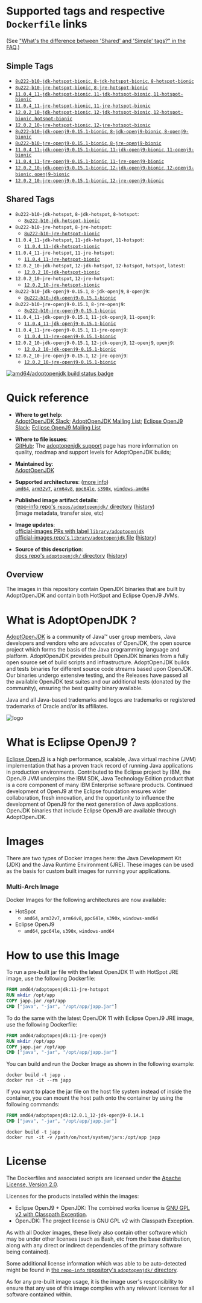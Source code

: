 <!--

********************************************************************************

WARNING:

    DO NOT EDIT "adoptopenjdk/README.md"

    IT IS AUTO-GENERATED

    (from the other files in "adoptopenjdk/" combined with a set of templates)

********************************************************************************

-->

# Supported tags and respective `Dockerfile` links

(See ["What's the difference between 'Shared' and 'Simple' tags?" in the FAQ](https://github.com/docker-library/faq#whats-the-difference-between-shared-and-simple-tags).)

## Simple Tags

-	[`8u222-b10-jdk-hotspot-bionic`, `8-jdk-hotspot-bionic`, `8-hotspot-bionic`](https://github.com/AdoptOpenJDK/openjdk-docker/blob/4dd8db3c0fb30281ead0baa706800a605d3ebbe1/8/jdk/ubuntu/Dockerfile.hotspot.releases.full)
-	[`8u222-b10-jre-hotspot-bionic`, `8-jre-hotspot-bionic`](https://github.com/AdoptOpenJDK/openjdk-docker/blob/4dd8db3c0fb30281ead0baa706800a605d3ebbe1/8/jre/ubuntu/Dockerfile.hotspot.releases.full)
-	[`11.0.4_11-jdk-hotspot-bionic`, `11-jdk-hotspot-bionic`, `11-hotspot-bionic`](https://github.com/AdoptOpenJDK/openjdk-docker/blob/4dd8db3c0fb30281ead0baa706800a605d3ebbe1/11/jdk/ubuntu/Dockerfile.hotspot.releases.full)
-	[`11.0.4_11-jre-hotspot-bionic`, `11-jre-hotspot-bionic`](https://github.com/AdoptOpenJDK/openjdk-docker/blob/4dd8db3c0fb30281ead0baa706800a605d3ebbe1/11/jre/ubuntu/Dockerfile.hotspot.releases.full)
-	[`12.0.2_10-jdk-hotspot-bionic`, `12-jdk-hotspot-bionic`, `12-hotspot-bionic`, `hotspot-bionic`](https://github.com/AdoptOpenJDK/openjdk-docker/blob/4dd8db3c0fb30281ead0baa706800a605d3ebbe1/12/jdk/ubuntu/Dockerfile.hotspot.releases.full)
-	[`12.0.2_10-jre-hotspot-bionic`, `12-jre-hotspot-bionic`](https://github.com/AdoptOpenJDK/openjdk-docker/blob/4dd8db3c0fb30281ead0baa706800a605d3ebbe1/12/jre/ubuntu/Dockerfile.hotspot.releases.full)
-	[`8u222-b10-jdk-openj9-0.15.1-bionic`, `8-jdk-openj9-bionic`, `8-openj9-bionic`](https://github.com/AdoptOpenJDK/openjdk-docker/blob/4dd8db3c0fb30281ead0baa706800a605d3ebbe1/8/jdk/ubuntu/Dockerfile.openj9.releases.full)
-	[`8u222-b10-jre-openj9-0.15.1-bionic`, `8-jre-openj9-bionic`](https://github.com/AdoptOpenJDK/openjdk-docker/blob/4dd8db3c0fb30281ead0baa706800a605d3ebbe1/8/jre/ubuntu/Dockerfile.openj9.releases.full)
-	[`11.0.4_11-jdk-openj9-0.15.1-bionic`, `11-jdk-openj9-bionic`, `11-openj9-bionic`](https://github.com/AdoptOpenJDK/openjdk-docker/blob/4dd8db3c0fb30281ead0baa706800a605d3ebbe1/11/jdk/ubuntu/Dockerfile.openj9.releases.full)
-	[`11.0.4_11-jre-openj9-0.15.1-bionic`, `11-jre-openj9-bionic`](https://github.com/AdoptOpenJDK/openjdk-docker/blob/4dd8db3c0fb30281ead0baa706800a605d3ebbe1/11/jre/ubuntu/Dockerfile.openj9.releases.full)
-	[`12.0.2_10-jdk-openj9-0.15.1-bionic`, `12-jdk-openj9-bionic`, `12-openj9-bionic`, `openj9-bionic`](https://github.com/AdoptOpenJDK/openjdk-docker/blob/4dd8db3c0fb30281ead0baa706800a605d3ebbe1/12/jdk/ubuntu/Dockerfile.openj9.releases.full)
-	[`12.0.2_10-jre-openj9-0.15.1-bionic`, `12-jre-openj9-bionic`](https://github.com/AdoptOpenJDK/openjdk-docker/blob/4dd8db3c0fb30281ead0baa706800a605d3ebbe1/12/jre/ubuntu/Dockerfile.openj9.releases.full)

## Shared Tags

-	`8u222-b10-jdk-hotspot`, `8-jdk-hotspot`, `8-hotspot`:
	-	[`8u222-b10-jdk-hotspot-bionic`](https://github.com/AdoptOpenJDK/openjdk-docker/blob/4dd8db3c0fb30281ead0baa706800a605d3ebbe1/8/jdk/ubuntu/Dockerfile.hotspot.releases.full)
-	`8u222-b10-jre-hotspot`, `8-jre-hotspot`:
	-	[`8u222-b10-jre-hotspot-bionic`](https://github.com/AdoptOpenJDK/openjdk-docker/blob/4dd8db3c0fb30281ead0baa706800a605d3ebbe1/8/jre/ubuntu/Dockerfile.hotspot.releases.full)
-	`11.0.4_11-jdk-hotspot`, `11-jdk-hotspot`, `11-hotspot`:
	-	[`11.0.4_11-jdk-hotspot-bionic`](https://github.com/AdoptOpenJDK/openjdk-docker/blob/4dd8db3c0fb30281ead0baa706800a605d3ebbe1/11/jdk/ubuntu/Dockerfile.hotspot.releases.full)
-	`11.0.4_11-jre-hotspot`, `11-jre-hotspot`:
	-	[`11.0.4_11-jre-hotspot-bionic`](https://github.com/AdoptOpenJDK/openjdk-docker/blob/4dd8db3c0fb30281ead0baa706800a605d3ebbe1/11/jre/ubuntu/Dockerfile.hotspot.releases.full)
-	`12.0.2_10-jdk-hotspot`, `12-jdk-hotspot`, `12-hotspot`, `hotspot`, `latest`:
	-	[`12.0.2_10-jdk-hotspot-bionic`](https://github.com/AdoptOpenJDK/openjdk-docker/blob/4dd8db3c0fb30281ead0baa706800a605d3ebbe1/12/jdk/ubuntu/Dockerfile.hotspot.releases.full)
-	`12.0.2_10-jre-hotspot`, `12-jre-hotspot`:
	-	[`12.0.2_10-jre-hotspot-bionic`](https://github.com/AdoptOpenJDK/openjdk-docker/blob/4dd8db3c0fb30281ead0baa706800a605d3ebbe1/12/jre/ubuntu/Dockerfile.hotspot.releases.full)
-	`8u222-b10-jdk-openj9-0.15.1`, `8-jdk-openj9`, `8-openj9`:
	-	[`8u222-b10-jdk-openj9-0.15.1-bionic`](https://github.com/AdoptOpenJDK/openjdk-docker/blob/4dd8db3c0fb30281ead0baa706800a605d3ebbe1/8/jdk/ubuntu/Dockerfile.openj9.releases.full)
-	`8u222-b10-jre-openj9-0.15.1`, `8-jre-openj9`:
	-	[`8u222-b10-jre-openj9-0.15.1-bionic`](https://github.com/AdoptOpenJDK/openjdk-docker/blob/4dd8db3c0fb30281ead0baa706800a605d3ebbe1/8/jre/ubuntu/Dockerfile.openj9.releases.full)
-	`11.0.4_11-jdk-openj9-0.15.1`, `11-jdk-openj9`, `11-openj9`:
	-	[`11.0.4_11-jdk-openj9-0.15.1-bionic`](https://github.com/AdoptOpenJDK/openjdk-docker/blob/4dd8db3c0fb30281ead0baa706800a605d3ebbe1/11/jdk/ubuntu/Dockerfile.openj9.releases.full)
-	`11.0.4_11-jre-openj9-0.15.1`, `11-jre-openj9`:
	-	[`11.0.4_11-jre-openj9-0.15.1-bionic`](https://github.com/AdoptOpenJDK/openjdk-docker/blob/4dd8db3c0fb30281ead0baa706800a605d3ebbe1/11/jre/ubuntu/Dockerfile.openj9.releases.full)
-	`12.0.2_10-jdk-openj9-0.15.1`, `12-jdk-openj9`, `12-openj9`, `openj9`:
	-	[`12.0.2_10-jdk-openj9-0.15.1-bionic`](https://github.com/AdoptOpenJDK/openjdk-docker/blob/4dd8db3c0fb30281ead0baa706800a605d3ebbe1/12/jdk/ubuntu/Dockerfile.openj9.releases.full)
-	`12.0.2_10-jre-openj9-0.15.1`, `12-jre-openj9`:
	-	[`12.0.2_10-jre-openj9-0.15.1-bionic`](https://github.com/AdoptOpenJDK/openjdk-docker/blob/4dd8db3c0fb30281ead0baa706800a605d3ebbe1/12/jre/ubuntu/Dockerfile.openj9.releases.full)

[![amd64/adoptopenjdk build status badge](https://img.shields.io/jenkins/s/https/doi-janky.infosiftr.net/job/multiarch/job/amd64/job/adoptopenjdk.svg?label=amd64/adoptopenjdk%20%20build%20job)](https://doi-janky.infosiftr.net/job/multiarch/job/amd64/job/adoptopenjdk/)

# Quick reference

-	**Where to get help**:  
	[AdoptOpenJDK Slack](https://adoptopenjdk.net/slack.html); [AdoptOpenJDK Mailing List](https://mail.openjdk.java.net/mailman/listinfo/adoption-discuss); [Eclipse OpenJ9 Slack](https://www.eclipse.org/openj9/oj9_joinslack.html); [Eclipse OpenJ9 Mailing List](https://dev.eclipse.org/mailman/listinfo/openj9-dev)

-	**Where to file issues**:  
	[GitHub](https://github.com/AdoptOpenJDK/openjdk-docker/issues); The [adoptopenjdk support](https://adoptopenjdk.net/support.html) page has more information on quality, roadmap and support levels for AdoptOpenJDK builds;

-	**Maintained by**:  
	[AdoptOpenJDK](https://github.com/AdoptOpenJDK/openjdk-docker)

-	**Supported architectures**: ([more info](https://github.com/docker-library/official-images#architectures-other-than-amd64))  
	[`amd64`](https://hub.docker.com/r/amd64/adoptopenjdk/), [`arm32v7`](https://hub.docker.com/r/arm32v7/adoptopenjdk/), [`arm64v8`](https://hub.docker.com/r/arm64v8/adoptopenjdk/), [`ppc64le`](https://hub.docker.com/r/ppc64le/adoptopenjdk/), [`s390x`](https://hub.docker.com/r/s390x/adoptopenjdk/), [`windows-amd64`](https://hub.docker.com/r/winamd64/adoptopenjdk/)

-	**Published image artifact details**:  
	[repo-info repo's `repos/adoptopenjdk/` directory](https://github.com/docker-library/repo-info/blob/master/repos/adoptopenjdk) ([history](https://github.com/docker-library/repo-info/commits/master/repos/adoptopenjdk))  
	(image metadata, transfer size, etc)

-	**Image updates**:  
	[official-images PRs with label `library/adoptopenjdk`](https://github.com/docker-library/official-images/pulls?q=label%3Alibrary%2Fadoptopenjdk)  
	[official-images repo's `library/adoptopenjdk` file](https://github.com/docker-library/official-images/blob/master/library/adoptopenjdk) ([history](https://github.com/docker-library/official-images/commits/master/library/adoptopenjdk))

-	**Source of this description**:  
	[docs repo's `adoptopenjdk/` directory](https://github.com/docker-library/docs/tree/master/adoptopenjdk) ([history](https://github.com/docker-library/docs/commits/master/adoptopenjdk))

## Overview

The images in this repository contain OpenJDK binaries that are built by AdoptOpenJDK and contain both HotSpot and Eclipse OpenJ9 JVMs.

# What is AdoptOpenJDK ?

[AdoptOpenJDK](https://adoptopenjdk.net/) is a community of Java™ user group members, Java developers and vendors who are advocates of OpenJDK, the open source project which forms the basis of the Java programming language and platform. AdoptOpenJDK provides prebuilt OpenJDK binaries from a fully open source set of build scripts and infrastructure. AdoptOpenJDK builds and tests binaries for different source code streams based upon OpenJDK. Our binaries undergo extensive testing, and the Releases have passed all the available OpenJDK test suites and our additional tests (donated by the community), ensuring the best quality binary available.

Java and all Java-based trademarks and logos are trademarks or registered trademarks of Oracle and/or its affiliates.

![logo](https://raw.githubusercontent.com/docker-library/docs/0db0af87e256d941bf011e3b5b06ca4a8edb6b84/adoptopenjdk/logo.png)

# What is Eclipse OpenJ9 ?

[Eclipse OpenJ9](https://www.eclipse.org/openj9/) is a high performance, scalable, Java virtual machine (JVM) implementation that has a proven track record of running Java applications in production environments. Contributed to the Eclipse project by IBM, the OpenJ9 JVM underpins the IBM SDK, Java Technology Edition product that is a core component of many IBM Enterprise software products. Continued development of OpenJ9 at the Eclipse foundation ensures wider collaboration, fresh innovation, and the opportunity to influence the development of OpenJ9 for the next generation of Java applications. OpenJDK binaries that include Eclipse OpenJ9 are available through AdoptOpenJDK.

# Images

There are two types of Docker images here: the Java Development Kit (JDK) and the Java Runtime Environment (JRE). These images can be used as the basis for custom built images for running your applications.

### Multi-Arch Image

Docker Images for the following architectures are now available:

-	HotSpot
	-	`amd64`, `arm32v7`, `arm64v8`, `ppc64le`, `s390x`, `windows-amd64`
-	Eclipse OpenJ9
	-	`amd64`, `ppc64le`, `s390x`, `windows-amd64`

# How to use this Image

To run a pre-built jar file with the latest OpenJDK 11 with HotSpot JRE image, use the following Dockerfile:

```dockerfile
FROM amd64/adoptopenjdk:11-jre-hotspot
RUN mkdir /opt/app
COPY japp.jar /opt/app
CMD ["java", "-jar", "/opt/app/japp.jar"]
```

To do the same with the latest OpenJDK 11 with Eclipse OpenJ9 JRE image, use the following Dockerfile:

```dockerfile
FROM amd64/adoptopenjdk:11-jre-openj9
RUN mkdir /opt/app
COPY japp.jar /opt/app
CMD ["java", "-jar", "/opt/app/japp.jar"]
```

You can build and run the Docker Image as shown in the following example:

```console
docker build -t japp .
docker run -it --rm japp
```

If you want to place the jar file on the host file system instead of inside the container, you can mount the host path onto the container by using the following commands:

```dockerfile
FROM amd64/adoptopenjdk:12.0.1_12-jdk-openj9-0.14.1
CMD ["java", "-jar", "/opt/app/japp.jar"]
```

```console
docker build -t japp .
docker run -it -v /path/on/host/system/jars:/opt/app japp
```

# License

The Dockerfiles and associated scripts are licensed under the [Apache License, Version 2.0](http://www.apache.org/licenses/LICENSE-2.0.html).

Licenses for the products installed within the images:

-	Eclipse OpenJ9 + OpenJDK: The combined works license is [GNU GPL v2 with Classpath Exception](http://openjdk.java.net/legal/gplv2+ce.html).
-	OpenJDK: The project license is GNU GPL v2 with Classpath Exception.

As with all Docker images, these likely also contain other software which may be under other licenses (such as Bash, etc from the base distribution, along with any direct or indirect dependencies of the primary software being contained).

Some additional license information which was able to be auto-detected might be found in [the `repo-info` repository's `adoptopenjdk/` directory](https://github.com/docker-library/repo-info/tree/master/repos/adoptopenjdk).

As for any pre-built image usage, it is the image user's responsibility to ensure that any use of this image complies with any relevant licenses for all software contained within.
